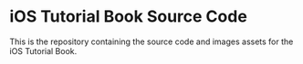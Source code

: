 # iOS Tutorial Book Source Code

This is the repository containing the source code and images assets for the iOS Tutorial Book.
